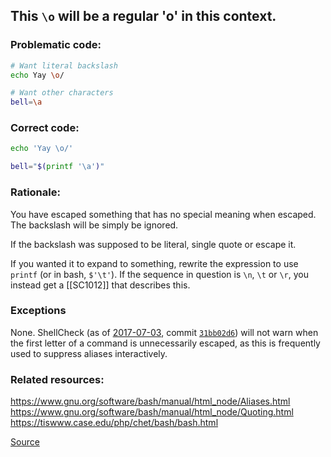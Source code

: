 ## This `\o` will be a regular 'o' in this context.

### Problematic code:

```sh
# Want literal backslash
echo Yay \o/

# Want other characters
bell=\a
```

### Correct code:

```sh
echo 'Yay \o/'

bell="$(printf '\a')"
```

### Rationale:

You have escaped something that has no special meaning when escaped. The backslash will be simply be ignored.

If the backslash was supposed to be literal, single quote or escape it.

If you wanted it to expand to something, rewrite the expression to use `printf` (or in bash, `$'\t'`). If the sequence in question is `\n`, `\t` or `\r`, you instead get a [[SC1012]] that describes this. 

### Exceptions

None. ShellCheck (as of [2017-07-03](https://github.com/koalaman/shellcheck/commit/31bb02d6b794f248f732643d744f63bec615b1f7), commit [`31bb02d6`](https://github.com/koalaman/shellcheck/commit/31bb02d6b794f248f732643d744f63bec615b1f7)) will not warn when the first letter of a command is unnecessarily escaped, as this is frequently used to suppress aliases interactively. 

### Related resources:

https://www.gnu.org/software/bash/manual/html_node/Aliases.html
https://www.gnu.org/software/bash/manual/html_node/Quoting.html
https://tiswww.case.edu/php/chet/bash/bash.html

[Source](https://github.com/koalaman/shellcheck/wiki/SC1001)

